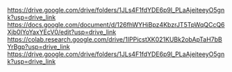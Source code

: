 https://drive.google.com/drive/folders/1JLs4F1fdYDE6p9l_PLaAjeiteeyO5gnk?usp=drive_link
https://docs.google.com/document/d/126fhWYHiBpz4KbzrJT5TpWqQCcQ6Xjb0IYoYaxYEcV0/edit?usp=drive_link
https://colab.research.google.com/drive/1IPPicstXK021KUBk2obApTaH7bBYrBgp?usp=drive_link
https://drive.google.com/drive/folders/1JLs4F1fdYDE6p9l_PLaAjeiteeyO5gnk?usp=drive_link
